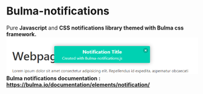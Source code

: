 # Bulma-notifications
Pure <b>Javascript</b> and <b>CSS<b/> notifications library themed with <b>Bulma css</b> framework.
<br/>
<img src="b-notifs_preview.png"/>
<br/>
Bulma notifications documentation : https://bulma.io/documentation/elements/notification/
